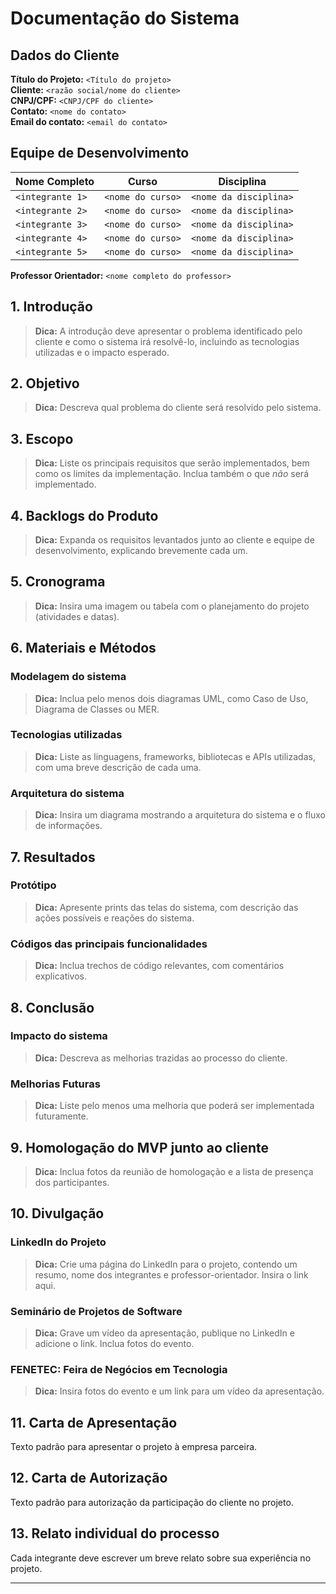 # Documentação do Sistema

## Dados do Cliente

**Título do Projeto:** `<Título do projeto>`  
**Cliente:** `<razão social/nome do cliente>`  
**CNPJ/CPF:** `<CNPJ/CPF do cliente>`  
**Contato:** `<nome do contato>`  
**Email do contato:** `<email do contato>`  

## Equipe de Desenvolvimento

| Nome Completo  | Curso  | Disciplina  |
|---------------|--------|------------|
| `<integrante 1>` | `<nome do curso>` | `<nome da disciplina>` |
| `<integrante 2>` | `<nome do curso>` | `<nome da disciplina>` |
| `<integrante 3>` | `<nome do curso>` | `<nome da disciplina>` |
| `<integrante 4>` | `<nome do curso>` | `<nome da disciplina>` |
| `<integrante 5>` | `<nome do curso>` | `<nome da disciplina>` |

**Professor Orientador:** `<nome completo do professor>`

## 1. Introdução

> **Dica:** A introdução deve apresentar o problema identificado pelo cliente e como o sistema irá resolvê-lo, incluindo as tecnologias utilizadas e o impacto esperado.

## 2. Objetivo

> **Dica:** Descreva qual problema do cliente será resolvido pelo sistema.

## 3. Escopo

> **Dica:** Liste os principais requisitos que serão implementados, bem como os limites da implementação. Inclua também o que *não* será implementado.

## 4. Backlogs do Produto

> **Dica:** Expanda os requisitos levantados junto ao cliente e equipe de desenvolvimento, explicando brevemente cada um.

## 5. Cronograma

> **Dica:** Insira uma imagem ou tabela com o planejamento do projeto (atividades e datas).

## 6. Materiais e Métodos

### Modelagem do sistema

> **Dica:** Inclua pelo menos dois diagramas UML, como Caso de Uso, Diagrama de Classes ou MER.

### Tecnologias utilizadas

> **Dica:** Liste as linguagens, frameworks, bibliotecas e APIs utilizadas, com uma breve descrição de cada uma.

### Arquitetura do sistema

> **Dica:** Insira um diagrama mostrando a arquitetura do sistema e o fluxo de informações.

## 7. Resultados

### Protótipo

> **Dica:** Apresente prints das telas do sistema, com descrição das ações possíveis e reações do sistema.

### Códigos das principais funcionalidades

> **Dica:** Inclua trechos de código relevantes, com comentários explicativos.

## 8. Conclusão

### Impacto do sistema

> **Dica:** Descreva as melhorias trazidas ao processo do cliente.

### Melhorias Futuras

> **Dica:** Liste pelo menos uma melhoria que poderá ser implementada futuramente.

## 9. Homologação do MVP junto ao cliente

> **Dica:** Inclua fotos da reunião de homologação e a lista de presença dos participantes.

## 10. Divulgação

### LinkedIn do Projeto

> **Dica:** Crie uma página do LinkedIn para o projeto, contendo um resumo, nome dos integrantes e professor-orientador. Insira o link aqui.

### Seminário de Projetos de Software

> **Dica:** Grave um vídeo da apresentação, publique no LinkedIn e adicione o link. Inclua fotos do evento.

### FENETEC: Feira de Negócios em Tecnologia

> **Dica:** Insira fotos do evento e um link para um vídeo da apresentação.

## 11. Carta de Apresentação

Texto padrão para apresentar o projeto à empresa parceira.

## 12. Carta de Autorização

Texto padrão para autorização da participação do cliente no projeto.

## 13. Relato individual do processo

Cada integrante deve escrever um breve relato sobre sua experiência no projeto.

---